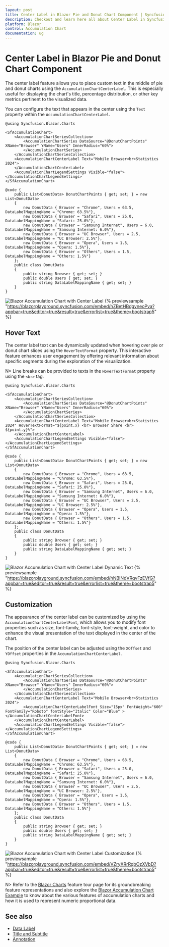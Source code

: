 ```yaml
---
layout: post
title: Center Label in Blazor Pie and Donut Chart Component | Syncfusion
description: Checkout and learn here all about Center Label in Syncfusion Blazor Pie and Donut Chart component and more.
platform: Blazor
control: Accumulation Chart
documentation: ug
---
```


# Center Label in Blazor Pie and Donut Chart Component

The center label feature allows you to place custom text in the middle of pie and donut charts using the `AccumulationChartCenterLabel`. This is especially useful for displaying the chart's title, percentage distribution, or other key metrics pertinent to the visualized data.

You can configure the text that appears in the center using the `Text` property within the `AccumulationChartCenterLabel`.

```cshtml
@using Syncfusion.Blazor.Charts

<SfAccumulationChart>
    <AccumulationChartSeriesCollection>
        <AccumulationChartSeries DataSource="@DonutChartPoints" XName="Browser" YName="Users" InnerRadius="60%">
        </AccumulationChartSeries>
    </AccumulationChartSeriesCollection>
    <AccumulationChartCenterLabel Text="Mobile Browser<br>Statistics 2024">
    </AccumulationChartCenterLabel>
    <AccumulationChartLegendSettings Visible="false"></AccumulationChartLegendSettings>
</SfAccumulationChart>

@code {
    public List<DonutData> DonutChartPoints { get; set; } = new List<DonutData>
    {
        new DonutData { Browser = "Chrome", Users = 63.5, DataLabelMappingName = "Chrome: 63.5%"},
        new DonutData { Browser = "Safari", Users = 25.0, DataLabelMappingName = "Safari: 25.0%"},
        new DonutData { Browser = "Samsung Internet", Users = 6.0, DataLabelMappingName = "Samsung Internet: 6.0%"},
        new DonutData { Browser = "UC Browser", Users = 2.5, DataLabelMappingName = "UC Browser: 2.5%"},
        new DonutData { Browser = "Opera", Users = 1.5, DataLabelMappingName = "Opera: 1.5%"},
        new DonutData { Browser = "Others", Users = 1.5, DataLabelMappingName = "Others: 1.5%"}
    };
    public class DonutData
    {
        public string Browser { get; set; }
        public double Users { get; set; }
        public string DataLabelMappingName { get; set; }
    }
}
```
![Blazor Accumulation Chart with Center Label](./images/center-label/blazor-accumulation-chart-with-center-label.png)
{% previewsample "https://blazorplayground.syncfusion.com/embed/hZBetHBdgvneoPva?appbar=true&editor=true&result=true&errorlist=true&theme=bootstrap5" %}

## Hover Text

The center label text can be dynamically updated when hovering over pie or donut chart slices using the `HoverTextFormat` property. This interactive feature enhances user engagement by offering relevant information about specific segments during the exploration of the visualization.

N> Line breaks can be provided to texts in the `HoverTextFormat` property using the `<br>` tag.

```cshtml
@using Syncfusion.Blazor.Charts

<SfAccumulationChart>
    <AccumulationChartSeriesCollection>
        <AccumulationChartSeries DataSource="@DonutChartPoints" XName="Browser" YName="Users" InnerRadius="60%">
        </AccumulationChartSeries>
    </AccumulationChartSeriesCollection>
    <AccumulationChartCenterLabel Text="Mobile Browser<br>Statistics 2024" HoverTextFormat="${point.x} <br> Browser Share <br> ${point.y}%">
    </AccumulationChartCenterLabel>
    <AccumulationChartLegendSettings Visible="false"></AccumulationChartLegendSettings>
</SfAccumulationChart>

@code {
    public List<DonutData> DonutChartPoints { get; set; } = new List<DonutData>
    {
        new DonutData { Browser = "Chrome", Users = 63.5, DataLabelMappingName = "Chrome: 63.5%"},
        new DonutData { Browser = "Safari", Users = 25.0, DataLabelMappingName = "Safari: 25.0%"},
        new DonutData { Browser = "Samsung Internet", Users = 6.0, DataLabelMappingName = "Samsung Internet: 6.0%"},
        new DonutData { Browser = "UC Browser", Users = 2.5, DataLabelMappingName = "UC Browser: 2.5%"},
        new DonutData { Browser = "Opera", Users = 1.5, DataLabelMappingName = "Opera: 1.5%"},
        new DonutData { Browser = "Others", Users = 1.5, DataLabelMappingName = "Others: 1.5%"}
    };
    public class DonutData
    {
        public string Browser { get; set; }
        public double Users { get; set; }
        public string DataLabelMappingName { get; set; }
    }
}
```
![Blazor Accumulation Chart with Center Label Dynamic Text](./images/center-label/blazor-accumulation-chart-with-center-label-hover-text.gif)
{% previewsample "https://blazorplayground.syncfusion.com/embed/hNBINdVRqvFzEVfG?appbar=true&editor=true&result=true&errorlist=true&theme=bootstrap5" %}

## Customization

The appearance of the center label can be customized by using the `AccumulationChartCenterLabelFont`, which allows you to modify font properties such as size, font-family, font-style, font-weight, and color to enhance the visual presentation of the text displayed in the center of the chart.

The position of the center label can be adjusted using the `XOffset` and `YOffset` properties in the `AccumulationChartCenterLabel`.

```cshtml
@using Syncfusion.Blazor.Charts

<SfAccumulationChart>
    <AccumulationChartSeriesCollection>
        <AccumulationChartSeries DataSource="@DonutChartPoints" XName="Browser" YName="Users" InnerRadius="60%">
        </AccumulationChartSeries>
    </AccumulationChartSeriesCollection>
    <AccumulationChartCenterLabel Text="Mobile Browser<br>Statistics 2024">
        <AccumulationChartCenterLabelFont Size="15px" FontWeight="600" FontFamily="Roboto" fontStyle="Italic" Color="Blue" ></AccumulationChartCenterLabelFont>
    </AccumulationChartCenterLabel>
    <AccumulationChartLegendSettings Visible="false"></AccumulationChartLegendSettings>
</SfAccumulationChart>

@code {
    public List<DonutData> DonutChartPoints { get; set; } = new List<DonutData>
    {
        new DonutData { Browser = "Chrome", Users = 63.5, DataLabelMappingName = "Chrome: 63.5%"},
        new DonutData { Browser = "Safari", Users = 25.0, DataLabelMappingName = "Safari: 25.0%"},
        new DonutData { Browser = "Samsung Internet", Users = 6.0, DataLabelMappingName = "Samsung Internet: 6.0%"},
        new DonutData { Browser = "UC Browser", Users = 2.5, DataLabelMappingName = "UC Browser: 2.5%"},
        new DonutData { Browser = "Opera", Users = 1.5, DataLabelMappingName = "Opera: 1.5%"},
        new DonutData { Browser = "Others", Users = 1.5, DataLabelMappingName = "Others: 1.5%"}
    };
    public class DonutData
    {
        public string Browser { get; set; }
        public double Users { get; set; }
        public string DataLabelMappingName { get; set; }
    }
}
```
![Blazor Accumulation Chart with Center Label Customization](./images/center-label/blazor-accumulation-chart-with-center-label-customization.png)
{% previewsample "https://blazorplayground.syncfusion.com/embed/VZryXRrRqbOzXVbD?appbar=true&editor=true&result=true&errorlist=true&theme=bootstrap5" %}

N> Refer to the [Blazor Charts](https://www.syncfusion.com/blazor-components/blazor-charts) feature tour page for its groundbreaking feature representations and also explore the [Blazor Accumulation Chart Example](https://blazor.syncfusion.com/demos/chart/pie?theme=bootstrap5) to know about the various features of accumulation charts and how it is used to represent numeric proportional data.

## See also

* [Data Label](./data-label)
* [Title and Subtitle](./title-and-sub-title)
* [Annotation](./annotation)
